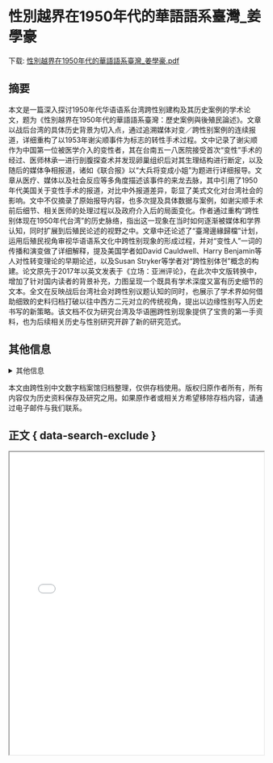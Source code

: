 # 性別越界在1950年代的華語語系臺灣_姜學豪

<!-- tcd_download_link -->
下载: <a href="../性別越界在1950年代的華語語系臺灣_姜學豪.pdf" download>性別越界在1950年代的華語語系臺灣_姜學豪.pdf</a>
<!-- tcd_download_link_end -->

## 摘要

<!-- tcd_abstract -->
本文是一篇深入探讨1950年代华语语系台湾跨性别建构及其历史案例的学术论文，题为《性別越界在1950年代的華語語系臺灣：歷史案例與後殖民論述》。文章以战后台湾的具体历史背景为切入点，通过追溯媒体对变／跨性别案例的连续报道，详细重构了以1953年谢尖顺事件为标志的转性手术过程。文中记录了谢尖顺作为中国第一位被医学介入的变性者，其在台南五一八医院接受首次“变性”手术的经过、医师林承一进行剖腹探查术并发现卵巢组织后对其生理结构进行断定，以及随后的媒体争相报道，诸如《联合报》以“大兵将变成小姐”为题进行详细报导。文章从医疗、媒体以及社会反应等多角度描述该事件的来龙去脉，其中引用了1950年代美国关于变性手术的报道，对比中外报道差异，彰显了美式文化对台湾社会的影响。文中不仅摘录了原始报导内容，也多次提及具体数据与案例，如谢尖顺手术前后细节、相关医师的处理过程以及政府介入后的局面变化。作者通过重构“跨性别体现在1950年代台湾”的历史脉络，指出这一现象在当时如何逐渐被媒体和学界认知，同时扩展到后殖民论述的视野之中。文章中还论述了“臺灣邊緣歸檔”计划，运用后殖民视角审视华语语系文化中跨性别现象的形成过程，并对“变性人”一词的传播和演变做了详细解释，提及美国学者如David Cauldwell、Harry Benjamin等人对性转变理论的早期论述，以及Susan Stryker等学者对“跨性别体현”概念的构建。论文原先于2017年以英文发表于《立场：亚洲评论》，在此次中文版转换中，增加了针对国内读者的背景补充，力图呈现一个既具有学术深度又富有历史细节的文本。全文在反映战后台湾社会对跨性别议题认知的同时，也展示了学术界如何借助细致的史料归档打破以往中西方二元对立的传统视角，提出以边缘性别写入历史书写的新策略。该文档不仅为研究台湾及华语圈跨性别现象提供了宝贵的第一手资料，也为后续相关历史与性别研究开辟了新的研究范式。

<!-- tcd_abstract_end -->

## 其他信息

<details markdown>
<summary>其他信息</summary>
<!-- tcd_other_info -->

| Attribute       | Value                                  |
|-----------------|----------------------------------------|
| Filename        | 性別越界在1950年代的華語語系臺灣_姜學豪.pdf                             |
| Type            | document                                 |
| Format          | PDF Document                               |
| Size            | 1380621 bytes                           |
| MD5             | 17b74af4e545fe90ccef318a9753b39a                                  |
| Archived Date   | 2025-03-11                             |
| Original Link   | [Unknown link(update needed)]                         |
| Author          | 姜學豪                               |
| Region          | 台湾                               |
| Date            | 2021-02                                 |
| Tags            | 跨性别, 性别越界, 后殖民论述, 台湾文学研究, 历史案例, 医学手术, 媒体报道, 学术论文, 性别研究                                 |

<!-- tcd_other_info_end -->
</details>

本文由跨性别中文数字档案馆归档整理，仅供存档使用。版权归原作者所有，所有内容仅为历史资料保存及研究之用。如果原作者或相关方希望移除存档内容，请通过电子邮件与我们联系。


## 正文 { data-search-exclude }

<!-- tcd_main_text -->
<iframe src="../性別越界在1950年代的華語語系臺灣_姜學豪.pdf" width="100%" height="600px">
    <p>无法显示PDF，请下载查看。</p>
</iframe>
<!-- tcd_main_text_end -->

